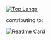 [![Top Langs](https://github-readme-stats.vercel.app/api/top-langs/?username=Epirius)](https://github.com/Epirius/github-readme-stats)

contributing to:

[![Readme Card](https://github-readme-stats.vercel.app/api/pin/?username=echo-webkom&repo=echo-web)](https://github.com/echo-webkom/echo-web)

<!--
**Epirius/Epirius** is a ✨ _special_ ✨ repository because its `README.md` (this file) appears on your GitHub profile.

Here are some ideas to get you started:

- 🔭 I’m currently working on ...
- 🌱 I’m currently learning ...
- 👯 I’m looking to collaborate on ...
- 🤔 I’m looking for help with ...
- 💬 Ask me about ...
- 📫 How to reach me: ...
- 😄 Pronouns: ...
- ⚡ Fun fact: ...
-->
